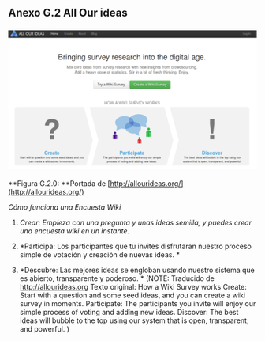 ## Anexo G.2 All Our ideas 

### ![image alt text](image_0.png)

**Figura G.2.0: **Portada de [http://allourideas.org/](http://allourideas.org/) 

*Cómo funciona una Encuesta Wiki*

1. *Crear: Empieza con una pregunta y unas ideas semilla, y puedes crear una encuesta wiki en un instante.*

2. *Participa: Los participantes que tu invites disfrutaran nuestro proceso simple de votación y creación de nuevas ideas. *

3. *Descubre: Las mejores ideas se engloban usando nuestro sistema que es abierto, transparente y poderoso. * (NOTE:  Traducido de http://allourideas.org 
Texto original: How a Wiki Survey works
Create: Start with a question and some seed ideas, and you can create a wiki survey in moments.
Participate: The participants you invite will enjoy our simple process of voting and adding new ideas.
Discover: The best ideas will bubble to the top using our system that is open, transparent, and powerful.  )

